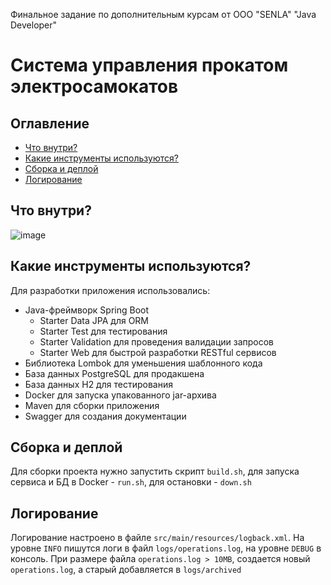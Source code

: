 Финальное задание по дополнительным курсам от ООО "SENLA" "Java Developer"

# Система управления прокатом электросамокатов

## Оглавление
- [Что внутри?](#what_inside)
- [Какие инструменты используются?](#tools)
- [Сборка и деплой](#build_and_deploy)
- [Логирование](#logging)

## <a name="what_inside"></a> Что внутри?

![image](https://user-images.githubusercontent.com/71013663/189409786-d80960ac-e62f-4a14-9789-23691236eff6.png)

## <a name="tools"></a> Какие инструменты используются?

Для разработки приложения использовались:
- Java-фреймворк Spring Boot
    - Starter Data JPA для ORM
    - Starter Test для тестирования
    - Starter Validation для проведения валидации запросов
    - Starter Web для быстрой разработки RESTful сервисов
- Библиотека Lombok для уменьшения шаблонного кода
- База данных PostgreSQL для продакшена
- База данных H2 для тестирования
- Docker для запуска упакованного jar-архива
- Maven для сборки приложения
- Swagger для создания документации

## <a name="build_and_deploy"></a> Сборка и деплой

Для сборки проекта нужно запустить скрипт `build.sh`, для запуска сервиса и БД в Docker - `run.sh`, для остановки - `down.sh`

## <a name="logging"></a> Логирование

Логирование настроено в файле `src/main/resources/logback.xml`. На уровне `INFO` пишутся логи в файл `logs/operations.log`, на уровне `DEBUG` в консоль. При размере файла `operations.log > 10MB`, создается новый `operations.log`, а старый добавляется в `logs/archived` 